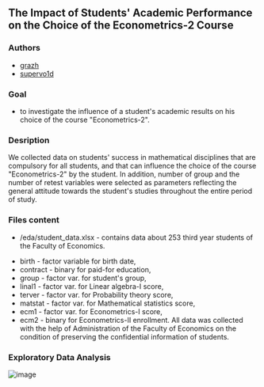 ## The Impact of Students' Academic Performance on the Choice of the Econometrics-2 Course
### Authors

* [grazh](https://github.com/grazh)
* [supervo1d](https://github.com/superVo1d)

### Goal
- to investigate the influence of a student's academic results on his choice of the course "Econometrics-2".

### Desription
We collected data on students' success in mathematical disciplines that are compulsory for all students, and that can influence the choice of the course "Econometrics-2" by the student. In addition, number of group and the number of retest variables were selected as parameters reflecting the general attitude towards the student's studies throughout the entire period of study.

### Files content
* /eda/student_data.xlsx - contains data about 253 third year students of the Faculty of Economics.
- birth - factor variable for birth date,
- contract - binary for paid-for education,
- group - factor var. for student's group,
- linal1 - factor var. for Linear algebra-I score,
- terver - factor var. for Probability theory score,
- matstat - factor var. for Mathematical statistics score,
- ecm1 - factor var. for Econometrics-I score,
- ecm2 - binary for Econometrics-II enrollment.
All data was collected with the help of Administration of the Faculty of Economics on the condition of preserving the confidential information of students.

### Exploratory Data Analysis
![image](https://user-images.githubusercontent.com/55653514/111038709-7e30db00-843b-11eb-968b-76288c0af599.png)

